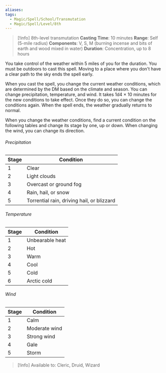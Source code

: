 ```yaml
---
aliases: 
tags:
  - Magic/Spell/School/Transmutation
  - Magic/Spell/Level/8th
---
```

>[!info]
>8th-level transmutation
>**Casting Time**: 10 minutes
>**Range**: Self (5-mile radius)
>**Components**: V, S, M (burning incense and bits of earth and wood mixed in water)
>**Duration**: Concentration, up to 8 hours

You take control of the weather within 5 miles of you for the duration. You must be outdoors to cast this spell. Moving to a place where you don't have a clear path to the sky ends the spell early.

When you cast the spell, you change the current weather conditions, which are determined by the DM based on the climate and season. You can change precipitation, temperature, and wind. It takes 1d4 × 10 minutes for the new conditions to take effect. Once they do so, you can change the conditions again. When the spell ends, the weather gradually returns to normal.

When you change the weather conditions, find a current condition on the following tables and change its stage by one, up or down. When changing the wind, you can change its direction.
###### Precipitation
| Stage | Condition                                  |
| ----- | ------------------------------------------ |
| 1     | Clear                                      |
| 2     | Light clouds                               |
| 3     | Overcast or ground fog                     |
| 4     | Rain, hail, or snow                        |
| 5     | Torrential rain, driving hail, or blizzard |
###### Temperature
|Stage|Condition|
|---|---|
|1|Unbearable heat|
|2|Hot|
|3|Warm|
|4|Cool|
|5|Cold|
|6|Arctic cold|
###### Wind
|Stage|Condition|
|---|---|
|1|Calm|
|2|Moderate wind|
|3|Strong wind|
|4|Gale|
|5|Storm|
>[!info] Available to:
>Cleric, Druid, Wizard